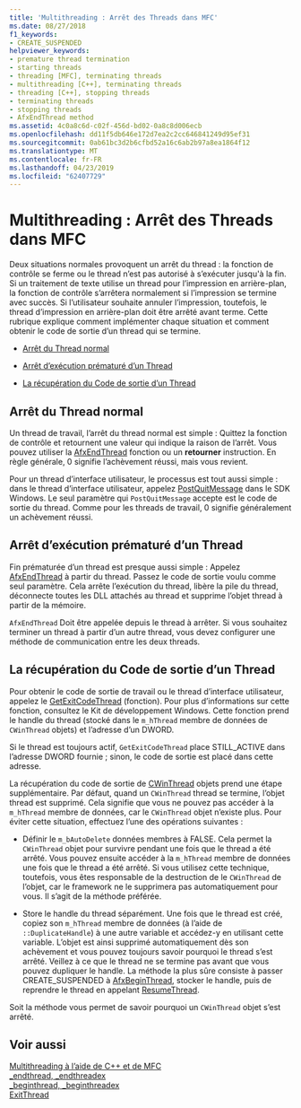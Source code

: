 ```yaml
---
title: 'Multithreading : Arrêt des Threads dans MFC'
ms.date: 08/27/2018
f1_keywords:
- CREATE_SUSPENDED
helpviewer_keywords:
- premature thread termination
- starting threads
- threading [MFC], terminating threads
- multithreading [C++], terminating threads
- threading [C++], stopping threads
- terminating threads
- stopping threads
- AfxEndThread method
ms.assetid: 4c0a8c6d-c02f-456d-bd02-0a8c8d006ecb
ms.openlocfilehash: dd11f5db646e172d7ea2c2cc646841249d95ef31
ms.sourcegitcommit: 0ab61bc3d2b6cfbd52a16c6ab2b97a8ea1864f12
ms.translationtype: MT
ms.contentlocale: fr-FR
ms.lasthandoff: 04/23/2019
ms.locfileid: "62407729"
---
```

# <a name="multithreading-terminating-threads-in-mfc"></a>Multithreading : Arrêt des Threads dans MFC

Deux situations normales provoquent un arrêt du thread : la fonction de contrôle se ferme ou le thread n’est pas autorisé à s’exécuter jusqu'à la fin. Si un traitement de texte utilise un thread pour l’impression en arrière-plan, la fonction de contrôle s’arrêtera normalement si l’impression se termine avec succès. Si l’utilisateur souhaite annuler l’impression, toutefois, le thread d’impression en arrière-plan doit être arrêté avant terme. Cette rubrique explique comment implémenter chaque situation et comment obtenir le code de sortie d’un thread qui se termine.

- [Arrêt du Thread normal](#_core_normal_thread_termination)

- [Arrêt d’exécution prématuré d’un Thread](#_core_premature_thread_termination)

- [La récupération du Code de sortie d’un Thread](#_core_retrieving_the_exit_code_of_a_thread)

##  <a name="_core_normal_thread_termination"></a> Arrêt du Thread normal

Un thread de travail, l’arrêt du thread normal est simple : Quittez la fonction de contrôle et retournent une valeur qui indique la raison de l’arrêt. Vous pouvez utiliser la [AfxEndThread](../mfc/reference/application-information-and-management.md#afxendthread) fonction ou un **retourner** instruction. En règle générale, 0 signifie l’achèvement réussi, mais vous revient.

Pour un thread d’interface utilisateur, le processus est tout aussi simple : dans le thread d’interface utilisateur, appelez [PostQuitMessage](/windows/desktop/api/winuser/nf-winuser-postquitmessage) dans le SDK Windows. Le seul paramètre qui `PostQuitMessage` accepte est le code de sortie du thread. Comme pour les threads de travail, 0 signifie généralement un achèvement réussi.

##  <a name="_core_premature_thread_termination"></a> Arrêt d’exécution prématuré d’un Thread

Fin prématurée d’un thread est presque aussi simple : Appelez [AfxEndThread](../mfc/reference/application-information-and-management.md#afxendthread) à partir du thread. Passez le code de sortie voulu comme seul paramètre. Cela arrête l’exécution du thread, libère la pile du thread, déconnecte toutes les DLL attachés au thread et supprime l’objet thread à partir de la mémoire.

`AfxEndThread` Doit être appelée depuis le thread à arrêter. Si vous souhaitez terminer un thread à partir d’un autre thread, vous devez configurer une méthode de communication entre les deux threads.

##  <a name="_core_retrieving_the_exit_code_of_a_thread"></a> La récupération du Code de sortie d’un Thread

Pour obtenir le code de sortie de travail ou le thread d’interface utilisateur, appelez le [GetExitCodeThread](/windows/desktop/api/processthreadsapi/nf-processthreadsapi-getexitcodethread) (fonction). Pour plus d’informations sur cette fonction, consultez le Kit de développement Windows. Cette fonction prend le handle du thread (stocké dans le `m_hThread` membre de données de `CWinThread` objets) et l’adresse d’un DWORD.

Si le thread est toujours actif, `GetExitCodeThread` place STILL_ACTIVE dans l’adresse DWORD fournie ; sinon, le code de sortie est placé dans cette adresse.

La récupération du code de sortie de [CWinThread](../mfc/reference/cwinthread-class.md) objets prend une étape supplémentaire. Par défaut, quand un `CWinThread` thread se termine, l’objet thread est supprimé. Cela signifie que vous ne pouvez pas accéder à la `m_hThread` membre de données, car le `CWinThread` objet n’existe plus. Pour éviter cette situation, effectuez l’une des opérations suivantes :

- Définir le `m_bAutoDelete` données membres à FALSE. Cela permet la `CWinThread` objet pour survivre pendant une fois que le thread a été arrêté. Vous pouvez ensuite accéder à la `m_hThread` membre de données une fois que le thread a été arrêté. Si vous utilisez cette technique, toutefois, vous êtes responsable de la destruction de le `CWinThread` de l’objet, car le framework ne le supprimera pas automatiquement pour vous. Il s’agit de la méthode préférée.

- Store le handle du thread séparément. Une fois que le thread est créé, copiez son `m_hThread` membre de données (à l’aide de `::DuplicateHandle`) à une autre variable et accédez-y en utilisant cette variable. L’objet est ainsi supprimé automatiquement dès son achèvement et vous pouvez toujours savoir pourquoi le thread s’est arrêté. Veillez à ce que le thread ne se termine pas avant que vous pouvez dupliquer le handle. La méthode la plus sûre consiste à passer CREATE_SUSPENDED à [AfxBeginThread](../mfc/reference/application-information-and-management.md#afxbeginthread), stocker le handle, puis de reprendre le thread en appelant [ResumeThread](../mfc/reference/cwinthread-class.md#resumethread).

Soit la méthode vous permet de savoir pourquoi un `CWinThread` objet s’est arrêté.

## <a name="see-also"></a>Voir aussi

[Multithreading à l’aide de C++ et de MFC](multithreading-with-cpp-and-mfc.md)<br/>
[_endthread, _endthreadex](../c-runtime-library/reference/endthread-endthreadex.md)<br/>
[_beginthread, _beginthreadex](../c-runtime-library/reference/beginthread-beginthreadex.md)<br/>
[ExitThread](/windows/desktop/api/processthreadsapi/nf-processthreadsapi-exitthread)
